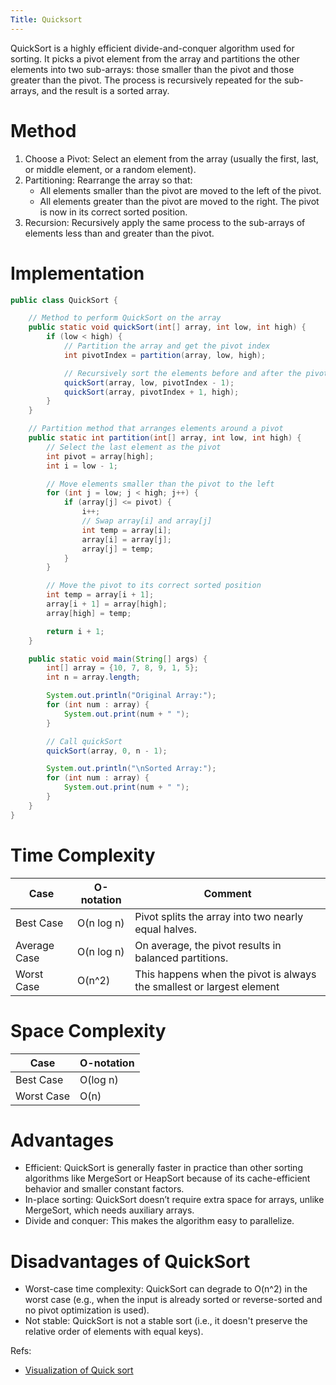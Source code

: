 ```yaml
---
Title: Quicksort
---
```


QuickSort is a highly efficient divide-and-conquer algorithm used for sorting. It picks a pivot element from the array
and partitions the other elements into two sub-arrays: those smaller than the pivot and those greater than the pivot.
The process is recursively repeated for the sub-arrays, and the result is a sorted array.

# Method

1. Choose a Pivot: Select an element from the array (usually the first, last, or middle element, or a random element).
2. Partitioning: Rearrange the array so that:
    - All elements smaller than the pivot are moved to the left of the pivot.
    - All elements greater than the pivot are moved to the right. The pivot is now in its correct sorted position.
5. Recursion: Recursively apply the same process to the sub-arrays of elements less than and greater than the pivot.

# Implementation

```java
public class QuickSort {

    // Method to perform QuickSort on the array
    public static void quickSort(int[] array, int low, int high) {
        if (low < high) {
            // Partition the array and get the pivot index
            int pivotIndex = partition(array, low, high);

            // Recursively sort the elements before and after the pivot
            quickSort(array, low, pivotIndex - 1);
            quickSort(array, pivotIndex + 1, high);
        }
    }

    // Partition method that arranges elements around a pivot
    public static int partition(int[] array, int low, int high) {
        // Select the last element as the pivot
        int pivot = array[high];
        int i = low - 1;

        // Move elements smaller than the pivot to the left
        for (int j = low; j < high; j++) {
            if (array[j] <= pivot) {
                i++;
                // Swap array[i] and array[j]
                int temp = array[i];
                array[i] = array[j];
                array[j] = temp;
            }
        }

        // Move the pivot to its correct sorted position
        int temp = array[i + 1];
        array[i + 1] = array[high];
        array[high] = temp;

        return i + 1;
    }

    public static void main(String[] args) {
        int[] array = {10, 7, 8, 9, 1, 5};
        int n = array.length;

        System.out.println("Original Array:");
        for (int num : array) {
            System.out.print(num + " ");
        }

        // Call quickSort
        quickSort(array, 0, n - 1);

        System.out.println("\nSorted Array:");
        for (int num : array) {
            System.out.print(num + " ");
        }
    }
}
```

# Time Complexity

| Case         | O-notation | Comment                                                               |
|--------------|------------|-----------------------------------------------------------------------|
| Best Case    | O(n log n) | Pivot splits the array into two nearly equal halves.                  |
| Average Case | O(n log n) | On average, the pivot results in balanced partitions.                 |
| Worst Case   | O(n^2)     | This happens when the pivot is always the smallest or largest element |

# Space Complexity

| Case       | O-notation |
|------------|------------|
| Best Case  | O(log n)   |
| Worst Case | O(n)       |

# Advantages
- Efficient: QuickSort is generally faster in practice than other sorting algorithms like MergeSort or HeapSort because of its cache-efficient behavior and smaller constant factors.
- In-place sorting: QuickSort doesn’t require extra space for arrays, unlike MergeSort, which needs auxiliary arrays.
- Divide and conquer: This makes the algorithm easy to parallelize.

# Disadvantages of QuickSort
- Worst-case time complexity: QuickSort can degrade to O(n^2) in the worst case (e.g., when the input is already sorted or reverse-sorted and no pivot optimization is used).
- Not stable: QuickSort is not a stable sort (i.e., it doesn't preserve the relative order of elements with equal keys).

Refs:
- [Visualization of Quick sort](https://www.youtube.com/watch?v=aXXWXz5rF64)